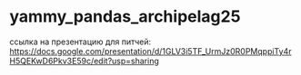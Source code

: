 # yammy_pandas_archipelag25
ссылка на презентацию для питчей: https://docs.google.com/presentation/d/1GLV3i5TF_UrmJz0R0PMqppiTy4rH5QEKwD6Pkv3E59c/edit?usp=sharing

